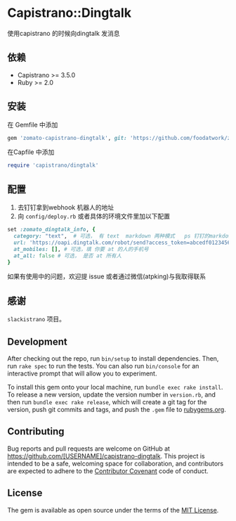 # Capistrano::Dingtalk

使用capistrano 的时候向dingtalk 发消息

## 依赖

- Capistrano >= 3.5.0
- Ruby >= 2.0


## 安装

在 Gemfile 中添加

```ruby
gem 'zomato-capistrano-dingtalk', git: 'https://github.com/foodatwork/zomato-capistrano-dingtalk.git', require: false
```

在Capfile 中添加

 ```ruby
 require 'capistrano/dingtalk'
 ```

## 配置

1. 去钉钉拿到webhook 机器人的地址
2. 向 `config/deploy.rb` 或者具体的环境文件里加以下配置

```ruby
set :zomato_dingtalk_info, {
  category: "text",  # 可选， 有 text  markdown 两种模式   ps 钉钉的markdown 好像只对手机端有效（2017年05月05日）
  url: 'https://oapi.dingtalk.com/robot/send?access_token=abcedf012345678', # 换成你的webhook 地址
  at_mobiles: [], # 可选，填 你要 at 的人的手机号
  at_all: false # 可选， 是否 at 所有人
}
```

如果有使用中的问题，欢迎提 issue 或者通过微信(atpking)与我取得联系

## 感谢

 `slackistrano` 项目。

## Development

After checking out the repo, run `bin/setup` to install dependencies. Then, run `rake spec` to run the tests. You can also run `bin/console` for an interactive prompt that will allow you to experiment.

To install this gem onto your local machine, run `bundle exec rake install`. To release a new version, update the version number in `version.rb`, and then run `bundle exec rake release`, which will create a git tag for the version, push git commits and tags, and push the `.gem` file to [rubygems.org](https://rubygems.org).

## Contributing

Bug reports and pull requests are welcome on GitHub at https://github.com/[USERNAME]/capistrano-dingtalk. This project is intended to be a safe, welcoming space for collaboration, and contributors are expected to adhere to the [Contributor Covenant](http://contributor-covenant.org) code of conduct.


## License

The gem is available as open source under the terms of the [MIT License](http://opensource.org/licenses/MIT).
